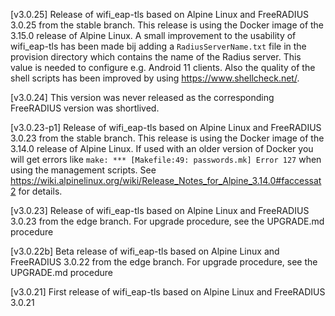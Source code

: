 [v3.0.25] Release of wifi_eap-tls based on Alpine Linux and FreeRADIUS 3.0.25 from the stable branch. This release is using the Docker image of the 3.15.0 release of Alpine Linux. A small improvement to the usability of wifi_eap-tls has been made bij adding a `RadiusServerName.txt` file in the provision directory which contains the name of the Radius server. This value is needed to configure e.g. Android 11 clients. Also the quality of the shell scripts has been improved by using https://www.shellcheck.net/. 

[v3.0.24] This version was never released as the corresponding FreeRADIUS version was shortlived.

[v3.0.23-p1] Release of wifi_eap-tls based on Alpine Linux and FreeRADIUS 3.0.23 from the stable branch. This release is using the Docker image of the 3.14.0 release of Alpine Linux. If used with an older version of Docker you will get errors like  `make: *** [Makefile:49: passwords.mk] Error 127` when using the management scripts. See https://wiki.alpinelinux.org/wiki/Release_Notes_for_Alpine_3.14.0#faccessat2 for details. 

[v3.0.23] Release of wifi_eap-tls based on Alpine Linux and FreeRADIUS 3.0.23 from the edge branch. For upgrade procedure, see the UPGRADE.md procedure

[v3.0.22b]
Beta release of wifi_eap-tls based on Alpine Linux and FreeRADIUS 3.0.22 from the edge branch. For upgrade procedure, see the UPGRADE.md procedure

[v3.0.21]
First release of wifi_eap-tls based on Alpine Linux and FreeRADIUS 3.0.21

